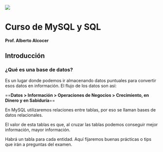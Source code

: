 ![](https://joseluisramoncolmenares.files.wordpress.com/2020/06/joseluisramon-diploma-sql-mysql.png)

# Curso de MySQL y SQL 

**Prof. Alberto Alcocer**

## Introducción

### ¿Qué es una base de datos? 

Es un lugar donde podemos ir almacenando datos puntuales para convertir esos datos en información. El flujo de los datos son así:

==**Datos > Información > Operaciones de Negocios > Crecimiento, en Dinero y en Sabiduría**==

En MySQL utilizaremos relaciones entre tablas, por eso se llaman bases de datos relacionales.  

El valor de esta tablas es que, al cruzar las tablas podemos conseguir mejor información, mayor información. 

Habrá un tabla para cada entidad.  Aquí fijaremos buenas prácticas o tips que irán a preguntas del examen. 